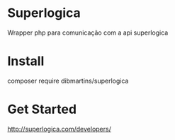# Superlogica
Wrapper php para comunicação com a api superlogica

# Install
composer require dibmartins/superlogica

# Get Started
http://superlogica.com/developers/